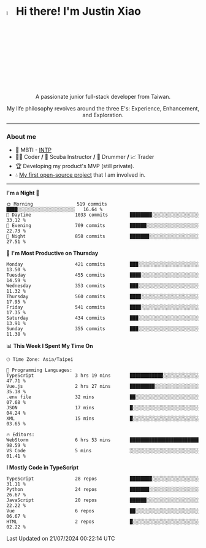# <img src="https://media.giphy.com/media/hvRJCLFzcasrR4ia7z/giphy.gif" width="5%">Hi there! I'm Justin Xiao
<p align="center">A passionate junior full-stack developer from Taiwan.  </p>
<p align="center">My life philosophy revolves around the three E's: Experience, Enhancement, and Exploration.</p>

---
### About me
- 👀 MBTI - [INTP](https://www.16personalities.com/intp-personality)
- 👨‍💻 Coder **/** 🤿 Scuba Instructor **/** 🥁 Drummer **/** 📈 Trader
- 🏆 Developing my product's MVP (still private).
- 💧 [My first open-source project](https://github.com/Game-as-a-Service/Game-Lobby-Web) that I am involved in.

---
<!--START_SECTION:waka-->
**I'm a Night 🦉** 

```text
🌞 Morning                519 commits         ████░░░░░░░░░░░░░░░░░░░░░   16.64 % 
🌆 Daytime                1033 commits        ████████░░░░░░░░░░░░░░░░░   33.12 % 
🌃 Evening                709 commits         ██████░░░░░░░░░░░░░░░░░░░   22.73 % 
🌙 Night                  858 commits         ███████░░░░░░░░░░░░░░░░░░   27.51 % 
```
📅 **I'm Most Productive on Thursday** 

```text
Monday                   421 commits         ███░░░░░░░░░░░░░░░░░░░░░░   13.50 % 
Tuesday                  455 commits         ████░░░░░░░░░░░░░░░░░░░░░   14.59 % 
Wednesday                353 commits         ███░░░░░░░░░░░░░░░░░░░░░░   11.32 % 
Thursday                 560 commits         ████░░░░░░░░░░░░░░░░░░░░░   17.95 % 
Friday                   541 commits         ████░░░░░░░░░░░░░░░░░░░░░   17.35 % 
Saturday                 434 commits         ███░░░░░░░░░░░░░░░░░░░░░░   13.91 % 
Sunday                   355 commits         ███░░░░░░░░░░░░░░░░░░░░░░   11.38 % 
```


📊 **This Week I Spent My Time On** 

```text
🕑︎ Time Zone: Asia/Taipei

💬 Programming Languages: 
TypeScript               3 hrs 19 mins       ████████████░░░░░░░░░░░░░   47.71 % 
Vue.js                   2 hrs 27 mins       █████████░░░░░░░░░░░░░░░░   35.18 % 
.env file                32 mins             ██░░░░░░░░░░░░░░░░░░░░░░░   07.68 % 
JSON                     17 mins             █░░░░░░░░░░░░░░░░░░░░░░░░   04.24 % 
XML                      15 mins             █░░░░░░░░░░░░░░░░░░░░░░░░   03.65 % 

🔥 Editors: 
WebStorm                 6 hrs 53 mins       █████████████████████████   98.59 % 
VS Code                  5 mins              ░░░░░░░░░░░░░░░░░░░░░░░░░   01.41 % 
```

**I Mostly Code in TypeScript** 

```text
TypeScript               28 repos            ████████░░░░░░░░░░░░░░░░░   31.11 % 
Python                   24 repos            ███████░░░░░░░░░░░░░░░░░░   26.67 % 
JavaScript               20 repos            ██████░░░░░░░░░░░░░░░░░░░   22.22 % 
Vue                      6 repos             ██░░░░░░░░░░░░░░░░░░░░░░░   06.67 % 
HTML                     2 repos             █░░░░░░░░░░░░░░░░░░░░░░░░   02.22 % 
```




 Last Updated on 21/07/2024 00:22:14 UTC
<!--END_SECTION:waka-->
